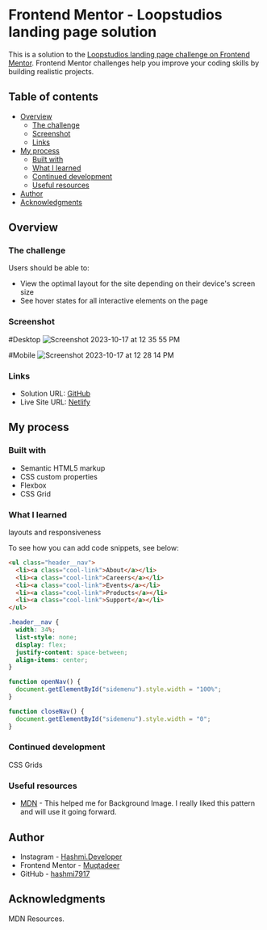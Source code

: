 # Frontend Mentor - Loopstudios landing page solution

This is a solution to the [Loopstudios landing page challenge on Frontend Mentor](https://www.frontendmentor.io/challenges/loopstudios-landing-page-N88J5Onjw). Frontend Mentor challenges help you improve your coding skills by building realistic projects.

## Table of contents

- [Overview](#overview)
  - [The challenge](#the-challenge)
  - [Screenshot](#screenshot)
  - [Links](#links)
- [My process](#my-process)
  - [Built with](#built-with)
  - [What I learned](#what-i-learned)
  - [Continued development](#continued-development)
  - [Useful resources](#useful-resources)
- [Author](#author)
- [Acknowledgments](#acknowledgments)

## Overview

### The challenge

Users should be able to:

- View the optimal layout for the site depending on their device's screen size
- See hover states for all interactive elements on the page

### Screenshot

#Desktop
![Screenshot 2023-10-17 at 12 35 55 PM](https://github.com/hashmi7917/loopstudios-landing-page/assets/38833326/0b0d03f2-f056-4350-bae4-1e3070639e37)

#Mobile
![Screenshot 2023-10-17 at 12 28 14 PM](https://github.com/hashmi7917/loopstudios-landing-page/assets/38833326/78273c49-dd2f-4908-88b5-c35a60dab7e3)

### Links

- Solution URL: [GitHub](https://github.com/hashmi7917/loopstudios-landing-page)
- Live Site URL: [Netlify](https://loopstudios-landing-page-hashmi.netlify.app/)

## My process

### Built with

- Semantic HTML5 markup
- CSS custom properties
- Flexbox
- CSS Grid

### What I learned

layouts and responsiveness

To see how you can add code snippets, see below:

```html
<ul class="header__nav">
  <li><a class="cool-link">About</a></li>
  <li><a class="cool-link">Careers</a></li>
  <li><a class="cool-link">Events</a></li>
  <li><a class="cool-link">Products</a></li>
  <li><a class="cool-link">Support</a></li>
</ul>
```

```css
.header__nav {
  width: 34%;
  list-style: none;
  display: flex;
  justify-content: space-between;
  align-items: center;
}
```

```js
function openNav() {
  document.getElementById("sidemenu").style.width = "100%";
}

function closeNav() {
  document.getElementById("sidemenu").style.width = "0";
}
```

### Continued development

CSS Grids

### Useful resources

- [MDN](https://developer.mozilla.org/en-US/) - This helped me for Background Image. I really liked this pattern and will use it going forward.

## Author

- Instagram - [Hashmi.Developer](https://www.instagram.com/hashmi.developer/)
- Frontend Mentor - [Muqtadeer](https://www.frontendmentor.io/profile/hashmi7917)
- GitHub - [hashmi7917](https://github.com/hashmi7917)

## Acknowledgments

MDN Resources.
